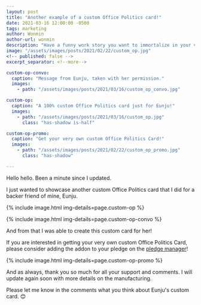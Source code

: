```yaml
---
layout: post
title: "Another example of a custom Office Politics card!"
date: 2021-03-16 12:00:00 -0500
tags: marketing
author: Wonmin
author-url: wonmin
description: "Have a funny work story you want to immortalize in your very own custom Office Politics Card?"
image: "/assets/images/posts/2021/02/22/custom_op.jpg"
<!-- published: false -->
excerpt_separator: <!--more-->

custom-op-convo:
  caption: "Message from Eunju, taken with her permission."
  images:
    - path: "/assets/images/posts/2021/03/16/custom_op_convo.jpg"

custom-op:
  caption: "A 100% custom Office Politics card just for Eunju!"
  images:
    - path: "/assets/images/posts/2021/03/16/custom_op.jpg"
      class: "has-shadow is-half"

custom-op-promo:
  caption: "Get your very own custom Office Politics Card!"
  images:
    - path: "/assets/images/posts/2021/02/22/custom_op_promo.jpg"
      class: "has-shadow"

---
```


Hello hello. Been a minute since I updated.

I just wanted to showcase another custom Office Politics card that I did for a backer friend of mine, Eunju.

{% include image.html img-details=page.custom-op %}

<!--more-->

{% include image.html img-details=page.custom-op-convo %}

And from that I was able to create this custom card for her!

If you are interested in getting your very own custom Office Politics Card, please consider adding the addon to your pledge on the [pledge manager](https://gamefound.com/projects/pegasus-games/sysifuscorp#/)!

{% include image.html img-details=page.custom-op-promo %}

And as always, thank you so much for all your support and comments. I will update again soon with more details on the manufacturing.

Please let me know in the comments what you think about Eunju's custom card. 😊
